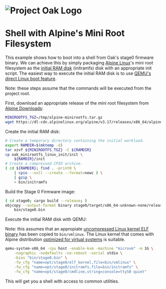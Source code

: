 <!-- Oak Logo Start -->
<!-- An HTML element is intentionally used since GitHub recommends this approach to handle different images in dark/light modes. Ref: https://docs.github.com/en/get-started/writing-on-github/getting-started-with-writing-and-formatting-on-github/basic-writing-and-formatting-syntax#specifying-the-theme-an-image-is-shown-to -->
<!-- markdownlint-disable-next-line MD033 -->
<h1><picture><source media="(prefers-color-scheme: dark)" srcset="../docs/oak-logo/svgs/oak-logo-negative.svg?sanitize=true"><source media="(prefers-color-scheme: light)" srcset="../docs/oak-logo/svgs/oak-logo.svg?sanitize=true"><img alt="Project Oak Logo" src="../docs/oak-logo/svgs/oak-logo.svg?sanitize=true"></picture></h1>
<!-- Oak Logo End -->

# Shell with Alpine's Mini Root Filesystem

This example shows how to boot into a shell from Oak's stage0 firmware binary.
We can achieve this by simply packaging
[Alpine Linux](https://www.alpinelinux.org)'s mini root filesystem as the
[initial RAM disk](https://en.wikipedia.org/wiki/Initial_ramdisk) (initramfs)
disk with an appropriate init script. The easiest way to execute the initial RAM
disk is to use
[QEMU's direct Linux boot feature](https://qemu-project.gitlab.io/qemu/system/linuxboot.html).

Note: these steps assume that the commands will be executed from the project
root.

First, download an appropriate release of the mini root filesystem from
[Alpine Downloads](https://www.alpinelinux.org/downloads/):

```bash
MINIROOTFS_TGZ=/tmp/alpine-minirootfs.tar.gz
wget https://dl-cdn.alpinelinux.org/alpine/v3.17/releases/x86_64/alpine-minirootfs-3.17.3-x86_64.tar.gz -O ${MINIROOTFS_TGZ}
```

Create the initial RAM disk:

```bash
# Create a temporary directory containing the initial workload.
export RAMDIR=$(mktemp -d)
tar xzvf ${MINIROOTFS_TGZ} -C ${RAMDIR}
cp oak_minirootfs_linux_init/init \
    ${RAMDIR}/init
# Create a compressed CPIO archive.
( cd ${RAMDIR}; find . -print0 \
    | cpio --null --create --format=newc ) \
    | gzip \
    > bin/initramfs
```

Build the Stage 0 Firmware image:

```bash
( cd stage0; cargo build --release; )
objcopy --output-format binary stage0/target/x86_64-unknown-none/release/oak_stage0 \
    bin/stage0.bin
```

Execute the initial RAM disk with QEMU:

Note: this assumes that an appropiate
[uncompressed Linux kernel ELF binary](/docs/development.md#extracting-vmlinux-from-your-linux-installation)
has been copied to `bin/vmlinux`. The Linux kernel that comes with Alpine
distribution
[optimized for virtual systems](https://dl-cdn.alpinelinux.org/alpine/v3.17/releases/x86_64/alpine-virt-3.17.3-x86_64.iso)
is suitable.

```bash
qemu-system-x86_64 -cpu host -enable-kvm -machine "microvm" -m 1G \
    -nographic -nodefaults -no-reboot -serial stdio \
    -bios "bin/stage0.bin" \
    -fw_cfg "name=opt/stage0/elf_kernel,file=bin/vmlinux" \
    -fw_cfg "name=opt/stage0/initramfs,file=bin/initramfs" \
    -fw_cfg "name=opt/stage0/cmdline,string=console=ttyS0 quiet"
```

This will get you a shell with access to common utilities.

